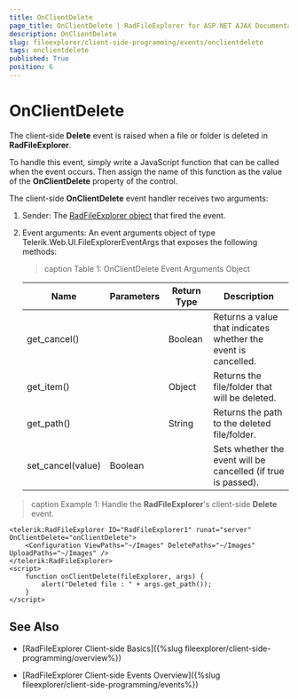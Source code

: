 ```yaml
---
title: OnClientDelete
page_title: OnClientDelete | RadFileExplorer for ASP.NET AJAX Documentation
description: OnClientDelete
slug: fileexplorer/client-side-programming/events/onclientdelete
tags: onclientdelete
published: True
position: 6
---
```


# OnClientDelete

The client-side **Delete** event is raised when a file or folder is deleted in **RadFileExplorer**.

To handle this event, simply write a JavaScript function that can be called when the event occurs. Then assign the name of this function as the value of the **OnClientDelete** property of the control.

The client-side **OnClientDelete** event handler receives two arguments:

1. Sender: The [RadFileExplorer object](https://docs.telerik.com/devtools/aspnet-ajax/api/client/Telerik.Web.UI.RadFileExplorer) that fired the event.

1. Event arguments: An event arguments object of type Telerik.Web.UI.FileExplorerEventArgs that exposes the following methods:

	>caption Table 1: OnClientDelete Event Arguments Object

	|  **Name**  |  **Parameters**  |  **Return Type**  |  **Description**  |
	| ------ | ------ | ------ | ------ |
	|get_cancel()||Boolean|Returns a value that indicates whether the event is cancelled.|
	|get_item()||Object|Returns the file/folder that will be deleted.|
	|get_path()||String|Returns the path to the deleted file/folder.|
	|set_cancel(value)|Boolean||Sets whether the event will be cancelled (if true is passed).|

>caption Example 1: Handle the **RadFileExplorer**'s client-side **Delete** event.

````ASP.NET
<telerik:RadFileExplorer ID="RadFileExplorer1" runat="server" OnClientDelete="onClientDelete">
    <Configuration ViewPaths="~/Images" DeletePaths="~/Images" UploadPaths="~/Images" />
</telerik:RadFileExplorer>
<script>
    function onClientDelete(fileExplorer, args) {
        alert("Deleted file : " + args.get_path());
    }
</script>
````


## See Also

 * [RadFileExplorer Client-side Basics]({%slug fileexplorer/client-side-programming/overview%})

 * [RadFileExplorer Client-side Events Overview]({%slug fileexplorer/client-side-programming/events%})
